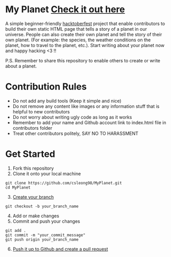 # My Planet [Check it out here](https://csleong98.github.io/MyPlanet/)
A simple beginner-friendly [hacktoberfest](https://hacktoberfest.digitalocean.com/) project that enable contributors to build their own static HTML page that tells a story of a planet in our universe. People can also create their own planet and tell the story of their own planet. (For example: the species, the weather conditions on the planet, how to travel to the planet, etc.). Start writing about your planet now and happy hacking <3 !!

P.S. Remember to share this repository to enable others to create or write about a planet.

# Contribution Rules
- Do not add any build tools (Keep it simple and nice)
- Do not remove any content like images or any information stuff that is helpful to new contributors
- Do not worry about writing ugly code as long as it works
- Remember to add your name and Github account link to index.html file in contributors folder
- Treat other contributors politely, SAY NO TO HARASSMENT

# Get Started
1. Fork this repository
2. Clone it onto your local machine

```terminal
git clone https://github.com/csleong98/MyPlanet.git
cd MyPlanet
```

3. [Create your branch](https://github.com/Kunena/Kunena-Forum/wiki/Create-a-new-branch-with-git-and-manage-branches)

```terminal
git checkout -b your_branch_name
```

4. Add or make changes
5. Commit and push your changes

```terminal
git add .
git commit -m "your_commit_message"
git push origin your_branch_name
```

6. [Push it up to Github and create a pull request](https://services.github.com/on-demand/github-cli/open-pull-request-github)
